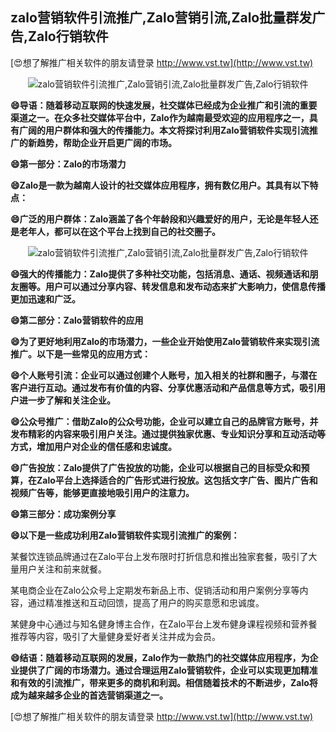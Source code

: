 ## **zalo营销软件引流推广,Zalo营销引流,Zalo批量群发广告,Zalo行销软件**

[😍想了解推广相关软件的朋友请登录 http://www.vst.tw](http://www.vst.tw)

 <center><img src="https://vst.tw/MP4/tuiguang/png/7.png" alt="zalo营销软件引流推广,Zalo营销引流,Zalo批量群发广告,Zalo行销软件"></center>

**😄导语：随着移动互联网的快速发展，社交媒体已经成为企业推广和引流的重要渠道之一。在众多社交媒体平台中，Zalo作为越南最受欢迎的应用程序之一，具有广阔的用户群体和强大的传播能力。本文将探讨利用Zalo营销软件实现引流推广的新趋势，帮助企业开启更广阔的市场。**

**😄第一部分：Zalo的市场潜力**

**😄Zalo是一款为越南人设计的社交媒体应用程序，拥有数亿用户。其具有以下特点：**

**😄广泛的用户群体：Zalo涵盖了各个年龄段和兴趣爱好的用户，无论是年轻人还是老年人，都可以在这个平台上找到自己的社交圈子。**

 <center><img src="https://vst.tw/MP4/tuiguang/png/0.png" alt="zalo营销软件引流推广,Zalo营销引流,Zalo批量群发广告,Zalo行销软件"></center>

**😄强大的传播能力：Zalo提供了多种社交功能，包括消息、通话、视频通话和朋友圈等。用户可以通过分享内容、转发信息和发布动态来扩大影响力，使信息传播更加迅速和广泛。**

**😄第二部分：Zalo营销软件的应用**

**😄为了更好地利用Zalo的市场潜力，一些企业开始使用Zalo营销软件来实现引流推广。以下是一些常见的应用方式：**

**😄个人账号引流：企业可以通过创建个人账号，加入相关的社群和圈子，与潜在客户进行互动。通过发布有价值的内容、分享优惠活动和产品信息等方式，吸引用户进一步了解和关注企业。**

**😄公众号推广：借助Zalo的公众号功能，企业可以建立自己的品牌官方账号，并发布精彩的内容来吸引用户关注。通过提供独家优惠、专业知识分享和互动活动等方式，增加用户对企业的信任感和忠诚度。**

**😄广告投放：Zalo提供了广告投放的功能，企业可以根据自己的目标受众和预算，在Zalo平台上选择适合的广告形式进行投放。这包括文字广告、图片广告和视频广告等，能够更直接地吸引用户的注意力。**

**😄第三部分：成功案例分享**

**😄以下是一些成功利用Zalo营销软件实现引流推广的案例：**

某餐饮连锁品牌通过在Zalo平台上发布限时打折信息和推出独家套餐，吸引了大量用户关注和前来就餐。

某电商企业在Zalo公众号上定期发布新品上市、促销活动和用户案例分享等内容，通过精准推送和互动回馈，提高了用户的购买意愿和忠诚度。

某健身中心通过与知名健身博主合作，在Zalo平台上发布健身课程视频和营养餐推荐等内容，吸引了大量健身爱好者关注并成为会员。

**😄结语：随着移动互联网的发展，Zalo作为一款热门的社交媒体应用程序，为企业提供了广阔的市场潜力。通过合理运用Zalo营销软件，企业可以实现更加精准和有效的引流推广，带来更多的商机和利润。相信随着技术的不断进步，Zalo将成为越来越多企业的首选营销渠道之一。**

[😍想了解推广相关软件的朋友请登录 http://www.vst.tw](http://www.vst.tw)



